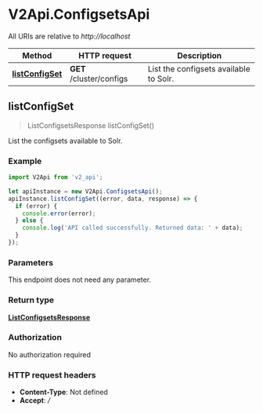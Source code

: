 # V2Api.ConfigsetsApi

All URIs are relative to *http://localhost*

Method | HTTP request | Description
------------- | ------------- | -------------
[**listConfigSet**](ConfigsetsApi.md#listConfigSet) | **GET** /cluster/configs | List the configsets available to Solr.



## listConfigSet

> ListConfigsetsResponse listConfigSet()

List the configsets available to Solr.

### Example

```javascript
import V2Api from 'v2_api';

let apiInstance = new V2Api.ConfigsetsApi();
apiInstance.listConfigSet((error, data, response) => {
  if (error) {
    console.error(error);
  } else {
    console.log('API called successfully. Returned data: ' + data);
  }
});
```

### Parameters

This endpoint does not need any parameter.

### Return type

[**ListConfigsetsResponse**](ListConfigsetsResponse.md)

### Authorization

No authorization required

### HTTP request headers

- **Content-Type**: Not defined
- **Accept**: */*

